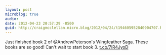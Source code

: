 ```yaml
---
layout: post
microblog: true
audio: 
date: 2012-04-23 20:57:29 -0500
guid: http://craigmcclellan.micro.blog/2012/04/24/t194605952840904707.html
---
```

Just finished book 2 of @AndrewPeterson's Wingfeather Saga. These books are so good! Can't wait to start book 3. [t.co/7lR4JyoD](http://t.co/7lR4JyoD)

